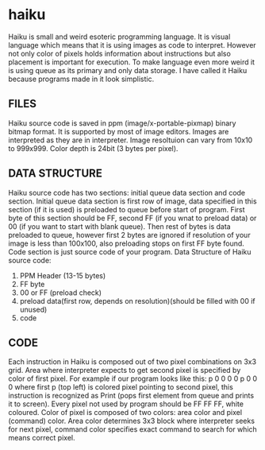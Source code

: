 # haiku
Haiku is small and weird esoteric programming language.
It is visual language which means that it is using images as code to interpret. However not only color of pixels holds information about instructions but also placement
is important for execution. To make language even more weird it is using queue as its primary and only data storage. I have called it Haiku because programs made in it
look simplistic.

FILES
-----
Haiku source code is saved in ppm (image/x-portable-pixmap) binary bitmap format. It is supported by most of image editors. Images are interpreted as they are in interpreter.
Image resoltuion can vary from 10x10 to 999x999. Color depth is 24bit (3 bytes per pixel).

DATA STRUCTURE
--------------
Haiku source code has two sections: initial queue data section and code section. Initial queue data section is first row of image, data specified in this section (if
it is used) is preloaded to queue before start of program. First byte of this section should be FF, second FF (if you wnat to preload data) or 00 (if you want to start with
blank queue). Then rest of bytes is data preloaded to queue, however first 2 bytes are ignored if resolution of your image is less than 100x100, also preloading stops on first FF byte found.
Code section is just source code of your program.
Data Structure of Haiku source code:
1. PPM Header (13-15 bytes)
2. FF byte
3. 00 or FF (preload check)
4. preload data(first row, depends on resolution)(should be filled with 00 if unused)
5. code

CODE
----
Each instruction in Haiku is composed out of two pixel combinations on 3x3 grid. Area where interpreter expects to get second pixel is specified by color of first pixel.
For example if our program looks like this:
p 0 0
0 0 p
0 0 0
where first p (top left) is colored pixel pointing to second pixel, this instruction is recognized as Print (pops first element from queue and prints it to screen).
Every pixel not used by program should be FF FF FF, white coloured. Color of pixel is composed of two colors: area color and pixel (command) color.
Area color determines 3x3 block where interpreter seeks for next pixel, command color specifies exact command to search for which means correct pixel.
